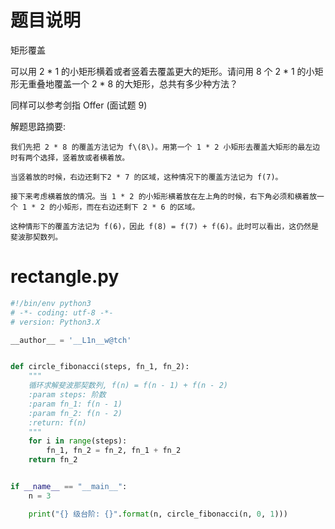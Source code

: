 # 题目说明

矩形覆盖

可以用 2 \* 1 的小矩形横着或者竖着去覆盖更大的矩形。请问用 8 个 2 \* 1 的小矩形无重叠地覆盖一个 2 \* 8 的大矩形，总共有多少种方法？

同样可以参考剑指 Offer \(面试题 9\)

解题思路摘要:

    我们先把 2 * 8 的覆盖方法记为 f\(8\)。用第一个 1 * 2 小矩形去覆盖大矩形的最左边时有两个选择，竖着放或者横着放。
    
    当竖着放的时候，右边还剩下2 * 7 的区域，这种情况下的覆盖方法记为 f(7)。

    接下来考虑横着放的情况。当 1 * 2 的小矩形横着放在左上角的时候，右下角必须和横着放一个 1 * 2 的小矩形，而在右边还剩下 2 * 6 的区域。        
    
    这种情形下的覆盖方法记为 f(6)，因此 f(8) = f(7) + f(6)。此时可以看出，这仍然是斐波那契数列。
# rectangle.py

```Python
#!/bin/env python3
# -*- coding: utf-8 -*-
# version: Python3.X

__author__ = '__L1n__w@tch'


def circle_fibonacci(steps, fn_1, fn_2):
    """
    循环求解斐波那契数列, f(n) = f(n - 1) + f(n - 2)
    :param steps: 阶数
    :param fn_1: f(n - 1)
    :param fn_2: f(n - 2)
    :return: f(n)
    """
    for i in range(steps):
        fn_1, fn_2 = fn_2, fn_1 + fn_2
    return fn_2


if __name__ == "__main__":
    n = 3

    print("{} 级台阶: {}".format(n, circle_fibonacci(n, 0, 1)))
```

